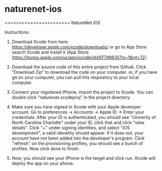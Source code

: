 # naturenet-ios
=======================
NatureNet iOS 

Instructions:

1. Download Xcode from here: https://developer.apple.com/xcode/downloads/ or go to App Store search Xcode and install it (App Store: https://itunes.apple.com/us/app/xcode/id497799835?ls=1&mt=12).
 
2. Download the source code of this entire project from Github. Click "Download Zip" to download the code on your computer. or, if you have git on your computer, you can pull this respostory to your local computer. 

3. Connect your registered iPhone, import the project to Xcode. You can double click "naturenet.xcodeproj" in the project directory.

4. Make sure you have signed in Xcode with your Apple developer account. Go to preferences -> Accounts -> Apple ID -> Enter your credentials. After your ID is authenticated, you should see "Univerity of North Carolina Charlotte" under your ID, click that and click "view details". Click "+" under signing identities, and select "iOS development", a valid idenetity should appear. If it does not, your account have not been added into the developer's program. Click "refresh" on the provisioning proflies, you should see a bunch of profiles. Now click done to finish.

5. Now, you should see your iPhone is the target and click run. Xcode will deploy the app on your phone.

```Swift
  
```
